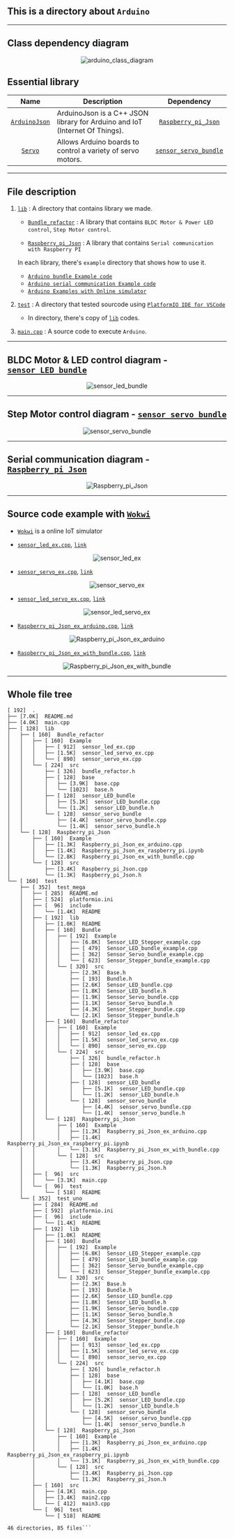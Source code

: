 ## This is a directory about `Arduino`

---
## Class dependency diagram

<p align="center">
    <img src="../image/arduino_class_diagram.drawio.png" style="height :500px, width :100px" title="arduino_class_diagram"/>
</p>

## Essential library
|Name|Description|Dependency|
|:---:|---|:---:|
|[`ArduinoJson`](https://arduinojson.org/)|ArduinoJson is a C++ JSON library for Arduino and IoT (Internet Of Things).|[`Raspberry_pi_Json`](./lib/Raspberry_pi_Json/)|
|[`Servo`](https://www.arduino.cc/reference/en/libraries/servo/)|Allows Arduino boards to control a variety of servo motors.|[`sensor_servo_bundle`](./lib/Bundle_refactor/src/sensor_servo_bundle/)|

---
## File description
1. [`lib`](./lib/)  :   A directory that contains library we made.
    - [`Bundle_refactor`](./lib/Bundle_refactor/)   :   A library that contains `BLDC Motor & Power LED control`, `Step Motor control`.
    
    - [`Raspberry_pi_Json`](./lib/Raspberry_pi_Json/)   :   A library that contains `Serial communication with Raspberry PI`

    In each library, there's `example` directory that shows how to use it.
    
    - [`Arduino bundle Example code`](./lib/Bundle_refactor/Example)
    - [`Arduino serial communication Example code`](./lib/Raspberry_pi_Json/Example)
    - [`Arduino Examples with Online simulator`](#source-code-example-with-wokwi)

2. [`test`](./test/)    :   A directory that tested sourcode using [`PlatformIO IDE for VSCode`](https://docs.platformio.org/en/latest/integration/ide/vscode.html)
    
    - In directory, there's copy of [`lib`](./lib/) codes.

3. [`main.cpp`](./main.cpp) :   A source code to execute `Arduino`.

---
## BLDC Motor & LED control diagram - [`sensor_LED_bundle`](./lib/Bundle_refactor/src/sensor_LED_bundle/)

<p align="center">
    <img src="../image/sensor_led_bundle.drawio.png" style="height :500px, width :100px" title="sensor_led_bundle"/>
</p>

---
## Step Motor control diagram - [`sensor_servo_bundle`](./lib/Bundle_refactor/src/sensor_servo_bundle/)

<p align="center">
    <img src="../image/sensor_servo_bundle.drawio.png" style="height :500px, width :100px" title="sensor_servo_bundle"/>
</p>

---
## Serial communication diagram - [`Raspberry_pi_Json`](./lib/Raspberry_pi_Json/)

<p align="center">
    <img src="../image/Raspberry_pi_Json.drawio.png" style="height :500px, width :100px" title="Raspberry_pi_Json"/>
</p>

---
## Source code example with [`Wokwi`](https://wokwi.com/)

- [`Wokwi`](https://wokwi.com/) is a online IoT simulator

- [`sensor_led_ex.cpp`](./lib/Bundle_refactor/Example/sensor_led_ex.cpp), [`link`](https://wokwi.com/projects/379994211146222593)

<p align="center">
    <img src="../image/sensor_led_ex.png" style="height :200px, width :100px" title="sensor_led_ex"/>
</p>

- [`sensor_servo_ex.cpp`](./lib/Bundle_refactor/Example/sensor_servo_ex.cpp), [`link`](https://wokwi.com/projects/380078546995202049)

<p align="center">
    <img src="../image/sensor_servo_ex.png" style="height :200px, width :100px" title="sensor_servo_ex"/>
</p>


- [`sensor_led_servo_ex.cpp`](./lib/Bundle_refactor/Example/sensor_led_servo_ex.cpp), [`link`](https://wokwi.com/projects/380118249583351809)

<p align="center">
    <img src="../image/sensor_led_servo_ex.png" style="height :200px, width :100px" title="sensor_led_servo_ex"/>
</p>

- [`Raspberry_pi_Json_ex_arduino.cpp`](./lib/Raspberry_pi_Json/Example/Raspberry_pi_Json_ex_arduino.cpp), [`link`](https://wokwi.com/projects/380111390036382721)

<p align="center">
    <img src="../image/Raspberry_pi_Json_ex_arduino.png" style="height :200px, width :100px" title="Raspberry_pi_Json_ex_arduino"/>
</p>

- [`Raspberry_pi_Json_ex_with_bundle.cpp`](./lib/Raspberry_pi_Json/Example/Raspberry_pi_Json_ex_with_bundle.cpp), [`link`](https://wokwi.com/projects/380119484960149505)

<p align="center">
    <img src="../image/Raspberry_pi_Json_ex_with_bundle.png" style="height :200px, width :100px" title="Raspberry_pi_Json_ex_with_bundle"/>
</p>

---
## Whole file tree
```
[ 192]  .
├── [7.0K]  README.md
├── [4.0K]  main.cpp
├── [ 128]  lib
│   ├── [ 160]  Bundle_refactor
│   │   ├── [ 160]  Example
│   │   │   ├── [ 912]  sensor_led_ex.cpp
│   │   │   ├── [1.5K]  sensor_led_servo_ex.cpp
│   │   │   └── [ 890]  sensor_servo_ex.cpp
│   │   └── [ 224]  src
│   │       ├── [ 326]  bundle_refactor.h
│   │       ├── [ 128]  base
│   │       │   ├── [3.9K]  base.cpp
│   │       │   └── [1023]  base.h
│   │       ├── [ 128]  sensor_LED_bundle
│   │       │   ├── [5.1K]  sensor_LED_bundle.cpp
│   │       │   └── [1.2K]  sensor_LED_bundle.h
│   │       └── [ 128]  sensor_servo_bundle
│   │           ├── [4.4K]  sensor_servo_bundle.cpp
│   │           └── [1.4K]  sensor_servo_bundle.h
│   └── [ 128]  Raspberry_pi_Json
│       ├── [ 160]  Example
│       │   ├── [1.3K]  Raspberry_pi_Json_ex_arduino.cpp
│       │   ├── [1.4K]  Raspberry_pi_Json_ex_raspberry_pi.ipynb
│       │   └── [2.8K]  Raspberry_pi_Json_ex_with_bundle.cpp
│       └── [ 128]  src
│           ├── [3.4K]  Raspberry_pi_Json.cpp
│           └── [1.3K]  Raspberry_pi_Json.h
└── [ 160]  test
    ├── [ 352]  test_mega
    │   ├── [ 285]  README.md
    │   ├── [ 524]  platformio.ini
    │   ├── [  96]  include
    │   │   └── [1.4K]  README
    │   ├── [ 192]  lib
    │   │   ├── [1.0K]  README
    │   │   ├── [ 160]  Bundle
    │   │   │   ├── [ 192]  Example
    │   │   │   │   ├── [6.8K]  Sensor_LED_Stepper_example.cpp
    │   │   │   │   ├── [ 479]  Sensor_LED_bundle_example.cpp
    │   │   │   │   ├── [ 362]  Sensor_Servo_bundle_example.cpp
    │   │   │   │   └── [ 623]  Sensor_Stepper_bundle_example.cpp
    │   │   │   └── [ 320]  src
    │   │   │       ├── [2.3K]  Base.h
    │   │   │       ├── [ 193]  Bundle.h
    │   │   │       ├── [2.6K]  Sensor_LED_bundle.cpp
    │   │   │       ├── [1.8K]  Sensor_LED_bundle.h
    │   │   │       ├── [1.9K]  Sensor_Servo_bundle.cpp
    │   │   │       ├── [1.1K]  Sensor_Servo_bundle.h
    │   │   │       ├── [4.3K]  Sensor_Stepper_bundle.cpp
    │   │   │       └── [2.1K]  Sensor_Stepper_bundle.h
    │   │   ├── [ 160]  Bundle_refactor
    │   │   │   ├── [ 160]  Example
    │   │   │   │   ├── [ 912]  sensor_led_ex.cpp
    │   │   │   │   ├── [1.5K]  sensor_led_servo_ex.cpp
    │   │   │   │   └── [ 890]  sensor_servo_ex.cpp
    │   │   │   └── [ 224]  src
    │   │   │       ├── [ 326]  bundle_refactor.h
    │   │   │       ├── [ 128]  base
    │   │   │       │   ├── [3.9K]  base.cpp
    │   │   │       │   └── [1023]  base.h
    │   │   │       ├── [ 128]  sensor_LED_bundle
    │   │   │       │   ├── [5.1K]  sensor_LED_bundle.cpp
    │   │   │       │   └── [1.2K]  sensor_LED_bundle.h
    │   │   │       └── [ 128]  sensor_servo_bundle
    │   │   │           ├── [4.4K]  sensor_servo_bundle.cpp
    │   │   │           └── [1.4K]  sensor_servo_bundle.h
    │   │   └── [ 128]  Raspberry_pi_Json
    │   │       ├── [ 160]  Example
    │   │       │   ├── [1.3K]  Raspberry_pi_Json_ex_arduino.cpp
    │   │       │   ├── [1.4K]  Raspberry_pi_Json_ex_raspberry_pi.ipynb
    │   │       │   └── [3.1K]  Raspberry_pi_Json_ex_with_bundle.cpp
    │   │       └── [ 128]  src
    │   │           ├── [3.4K]  Raspberry_pi_Json.cpp
    │   │           └── [1.3K]  Raspberry_pi_Json.h
    │   ├── [  96]  src
    │   │   └── [3.1K]  main.cpp
    │   └── [  96]  test
    │       └── [ 518]  README
    └── [ 352]  test_uno
        ├── [ 284]  README.md
        ├── [ 592]  platformio.ini
        ├── [  96]  include
        │   └── [1.4K]  README
        ├── [ 192]  lib
        │   ├── [1.0K]  README
        │   ├── [ 160]  Bundle
        │   │   ├── [ 192]  Example
        │   │   │   ├── [6.8K]  Sensor_LED_Stepper_example.cpp
        │   │   │   ├── [ 479]  Sensor_LED_bundle_example.cpp
        │   │   │   ├── [ 362]  Sensor_Servo_bundle_example.cpp
        │   │   │   └── [ 623]  Sensor_Stepper_bundle_example.cpp
        │   │   └── [ 320]  src
        │   │       ├── [2.3K]  Base.h
        │   │       ├── [ 193]  Bundle.h
        │   │       ├── [2.6K]  Sensor_LED_bundle.cpp
        │   │       ├── [1.8K]  Sensor_LED_bundle.h
        │   │       ├── [1.9K]  Sensor_Servo_bundle.cpp
        │   │       ├── [1.1K]  Sensor_Servo_bundle.h
        │   │       ├── [4.3K]  Sensor_Stepper_bundle.cpp
        │   │       └── [2.1K]  Sensor_Stepper_bundle.h
        │   ├── [ 160]  Bundle_refactor
        │   │   ├── [ 160]  Example
        │   │   │   ├── [ 913]  sensor_led_ex.cpp
        │   │   │   ├── [1.5K]  sensor_led_servo_ex.cpp
        │   │   │   └── [ 890]  sensor_servo_ex.cpp
        │   │   └── [ 224]  src
        │   │       ├── [ 326]  bundle_refactor.h
        │   │       ├── [ 128]  base
        │   │       │   ├── [4.1K]  base.cpp
        │   │       │   └── [1.0K]  base.h
        │   │       ├── [ 128]  sensor_LED_bundle
        │   │       │   ├── [5.2K]  sensor_LED_bundle.cpp
        │   │       │   └── [1.2K]  sensor_LED_bundle.h
        │   │       └── [ 128]  sensor_servo_bundle
        │   │           ├── [4.5K]  sensor_servo_bundle.cpp
        │   │           └── [1.4K]  sensor_servo_bundle.h
        │   └── [ 128]  Raspberry_pi_Json
        │       ├── [ 160]  Example
        │       │   ├── [1.3K]  Raspberry_pi_Json_ex_arduino.cpp
        │       │   ├── [1.4K]  Raspberry_pi_Json_ex_raspberry_pi.ipynb
        │       │   └── [3.1K]  Raspberry_pi_Json_ex_with_bundle.cpp
        │       └── [ 128]  src
        │           ├── [3.4K]  Raspberry_pi_Json.cpp
        │           └── [1.3K]  Raspberry_pi_Json.h
        ├── [ 160]  src
        │   ├── [4.1K]  main.cpp
        │   ├── [3.4K]  main2.cpp
        │   └── [ 412]  main3.cpp
        └── [  96]  test
            └── [ 518]  README

46 directories, 85 files```